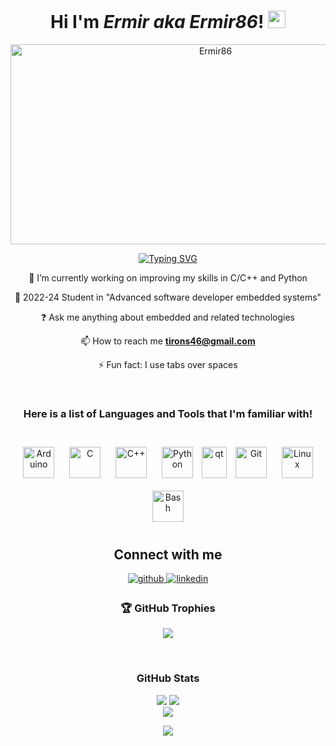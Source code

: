 <h1 align="center">
   Hi I'm <em>Ermir aka Ermir86</em>! 
   <img width="28" src="https://media.giphy.com/media/hvRJCLFzcasrR4ia7z/giphy.gif">
</h1>

<!-- Header image by wei - https://github.com/wei/socialify -->
 <p align="center">
  <img src="https://socialify.git.ci/Ermir86/Ermir86/image?font=Raleway&name=1&pattern=Floating%20Cogs&theme=Dark" alt="Ermir86" width="640" height="320" />
</p>
<!-- Header image end -->
<!-- Typing SVG by DenverCoder1 - https://github.com/DenverCoder1/readme-typing-svg -->
<p align="center">
  <a href="https://git.io/typing-svg"><img src="https://readme-typing-svg.demolab.com?font=Fira+Code&pause=1000&random=false&width=535&lines=A+new+Junior+Developer+in+Town+%3A)" alt="Typing SVG" /></a>
<!-- Typing SVG end -->
  <br>

<div align="center">
🔭 I’m currently working on improving my skills in C/C++ and Python 
  
🌱 2022-24 Student in "Advanced software developer embedded systems" 
  
❓ Ask me anything about embedded and related technologies  

📫 How to reach me **tirons46@gmail.com**
  
⚡ Fun fact: I use tabs over spaces  
</div> 

<br/>  
<!-- List of Tools and Languages Start -->
<div align="center">

<h3>Here is a list of Languages and Tools that I'm familiar with!</h3>
<br>
<a href="https://www.arduino.cc/" target="_blank"><img style="margin: 10px" src="https://profilinator.rishav.dev/skills-assets/arduino.png" alt="Arduino" height="50" /></a>  
<a href="https://www.cprogramming.com/" target="_blank"><img style="margin: 10px" src="https://profilinator.rishav.dev/skills-assets/c-original.svg" alt="C" height="50" /></a>  
<a href="https://www.cplusplus.com/" target="_blank"><img style="margin: 10px" src="https://profilinator.rishav.dev/skills-assets/cplusplus-original.svg" alt="C++" height="50" /></a>  
<a href="https://www.python.org/" target="_blank"><img style="margin: 10px" src="https://profilinator.rishav.dev/skills-assets/python-original.svg" alt="Python" height="50" /></a>  
<a href="https://www.qt.io/" target="_blank" rel="noreferrer"> <img src="https://upload.wikimedia.org/wikipedia/commons/0/0b/Qt_logo_2016.svg" alt="qt" width="40" height="50"/></a>
<a href="https://github.com/" target="_blank"><img style="margin: 10px" src="https://profilinator.rishav.dev/skills-assets/git-scm-icon.svg" alt="Git" height="50" /></a>
<a href="https://www.linux.org/" target="_blank"><img style="margin: 10px" src="https://profilinator.rishav.dev/skills-assets/linux-original.svg" alt="Linux" height="50" /></a>  
<a href="https://www.gnu.org/software/bash/" target="_blank"><img style="margin: 10px" src="https://profilinator.rishav.dev/skills-assets/gnu_bash-icon.svg" alt="Bash" height="50" /></a>
</p>
<!-- List of Tools and Languages End -->

## Connect with me  
<div align="center">
<a href="https://github.com/Ermir86" target="_blank">
<img src=https://img.shields.io/badge/github-%2324292e.svg?&style=for-the-badge&logo=github&logoColor=white alt=github style="margin-bottom: 5px;" />
</a>
<a href="https//www.linkedin.com/in/ermir-luli-42867a110" target="_blank">
<img src=https://img.shields.io/badge/linkedin-%231E77B5.svg?&style=for-the-badge&logo=linkedin&logoColor=white alt=linkedin style="margin-bottom: 5px;" />
</a>  
</div>  

<!-- Github Trophies Start -->
<h3> 🏆 GitHub Trophies</h2>

![](https://github-profile-trophy.vercel.app/?username=Ermir86&theme=radical&no-frame=true&no-bg=true&margin-w=4)
<!-- Github Trophies End -->
<br/>  
<!-- Github Stats Start -->
<h3> GitHub Stats</h2>

![](https://github-readme-stats-git-masterrstaa-rickstaa.vercel.app/api?username=Ermir86&theme=radical&hide_border=false&include_all_commits=true&count_private=true)
![](https://github-readme-streak-stats.herokuapp.com/?user=Ermir86&theme=radical&hide_border=false)</br>
![](https://github-readme-stats.vercel.app/api/top-langs/?username=Ermir86&theme=dark&hide_border=false&include_all_commits=true&count_private=false&layout=compact)
<!-- Github Stats End -->

<img src="https://komarev.com/ghpvc/?username=Ermir86&&style=flat-square" align="center" />
</div>  
